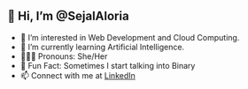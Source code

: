 ##  👋 Hi, I’m @SejalAloria
- 👀 I’m interested in Web Development and Cloud Computing.
- 🌱 I’m currently learning Artificial Intelligence.
- 🙋🏻‍♀ Pronouns: She/Her
- 💞️ Fun Fact: Sometimes I start talking into Binary
- 📫 Connect with me at [LinkedIn](https://www.linkedin.com/in/sejal-aloria-0599261b2/)

<!---
SejalAloria/SejalAloria is a ✨ special ✨ repository because its `README.md` (this file) appears on your GitHub profile.
You can click the Preview link to take a look at your changes.
--->
